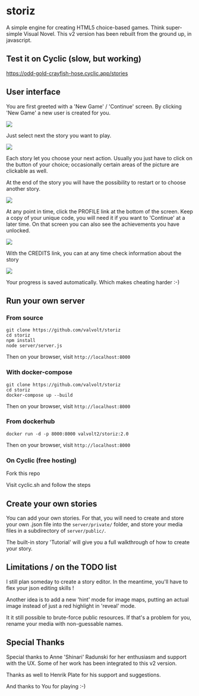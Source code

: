 # storiz
A simple engine for creating HTML5 choice-based games. Think super-simple Visual Novel. This v2 version has been rebuilt from the ground up, in javascript.

## Test it on Cyclic (slow, but working)
https://odd-gold-crayfish-hose.cyclic.app/stories

## User interface
You are first greeted with a 'New Game' / 'Continue' screen. By clicking 'New Game' a new user is created for you.

![](https://raw.githubusercontent.com/valvolt/storiz/main/server/public/screenshots/start.png)

Just select next the story you want to play.

![](https://raw.githubusercontent.com/valvolt/storiz/main/server/public/screenshots/stories.png)

Each story let you choose your next action. Usually you just have to click on the button of your choice; occasionally certain areas of the picture are clickable as well.

At the end of the story you will have the possibility to restart or to choose another story.

![](https://raw.githubusercontent.com/valvolt/storiz/main/server/public/screenshots/story.png)

At any point in time, click the PROFILE link at the bottom of the screen. Keep a copy of your unique code, you will need it if you want to 'Continue' at a later time. On that screen you can also see the achievements you have unlocked.

![](https://raw.githubusercontent.com/valvolt/storiz/main/server/public/screenshots/profile.png)

With the CREDITS link, you can at any time check information about the story

![](https://raw.githubusercontent.com/valvolt/storiz/main/server/public/screenshots/credits.png)

Your progress is saved automatically. Which makes cheating harder :-)

## Run your own server

### From source
```
git clone https://github.com/valvolt/storiz
cd storiz
npm install
node server/server.js
```
Then on your browser, visit `http://localhost:8000`

### With docker-compose
```
git clone https://github.com/valvolt/storiz
cd storiz
docker-compose up --build
```
Then on your browser, visit `http://localhost:8000`

### From dockerhub
```
docker run -d -p 8000:8000 valvolt2/storiz:2.0
```
Then on your browser, visit `http://localhost:8000`

### On Cyclic (free hosting)
Fork this repo

Visit cyclic.sh and follow the steps

## Create your own stories
You can add your own stories. For that, you will need to create and store your own .json file into the `server/private/` folder, and store your media files in a subdirectory of `server/public/`.

The built-in story 'Tutorial' will give you a full walkthrough of how to create your story.

## Limitations / on the TODO list
I still plan someday to create a story editor. In the meantime, you'll have to flex your json editing skills !

Another idea is to add a new 'hint' mode for image maps, putting an actual image instead of just a red highlight in 'reveal' mode.

It it still possible to brute-force public resources. If that's a problem for you, rename your media with non-guessable names.

## Special Thanks
Special thanks to Anne 'Shinari' Radunski for her enthusiasm and support with the UX. Some of her work has been integrated to this v2 version.

Thanks as well to Henrik Plate for his support and suggestions.

And thanks to You for playing :-)

